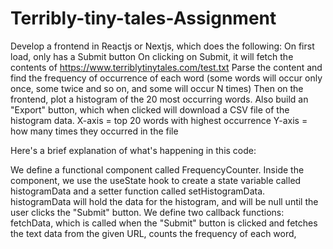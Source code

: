 # Terribly-tiny-tales-Assignment

Develop a frontend in Reactjs or Nextjs, which does the following:
On first load, only has a Submit button
On clicking on Submit, it will fetch the contents of https://www.terriblytinytales.com/test.txt
Parse the content and find the frequency of occurrence of each word (some words will occur only once, some twice and so on, and some will occur N times)
Then on the frontend, plot a histogram of the 20 most occurring words.
Also build an "Export" button, which when clicked will download a CSV file of the histogram data.
X-axis = top 20 words with highest occurrence Y-axis = how many times they occurred in the file



Here's a brief explanation of what's happening in this code:

We define a functional component called FrequencyCounter.
Inside the component, we use the useState hook to create a state variable called histogramData and a setter function called setHistogramData. histogramData will hold the data for the histogram, and will be null until the user clicks the "Submit" button.
We define two callback functions: fetchData, which is called when the "Submit" button is clicked and fetches the text data from the given URL, counts the frequency of each word,
